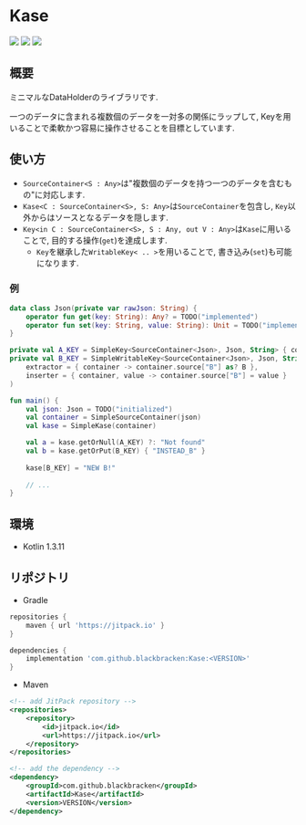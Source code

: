 # Kase
[![](https://img.shields.io/badge/language-Kotlin-orange.svg)](https://kotlinlang.org)
[![](https://api.travis-ci.org/blackbracken/Kase.svg?branch=master)](https://travis-ci.org/blackbracken/Kase)
[![](https://jitpack.io/v/blackbracken/Kase.svg)](https://jitpack.io/#blackbracken/Kase)

## 概要
ミニマルなDataHolderのライブラリです.

一つのデータに含まれる複数個のデータを一対多の関係にラップして, Keyを用いることで柔軟かつ容易に操作させることを目標としています.

## 使い方
* `SourceContainer<S : Any>`は"複数個のデータを持つ一つのデータを含むもの"に対応します.
* `Kase<C : SourceContainer<S>, S: Any>`は`SourceContainer`を包含し, `Key`以外からはソースとなるデータを隠します.
* `Key<in C : SourceContainer<S>, S : Any, out V : Any>`は`Kase`に用いることで, 目的する操作(`get`)を達成します.
  * `Key`を継承した`WritableKey< .. >`を用いることで, 書き込み(`set`)も可能になります.

### 例
```kotlin
data class Json(private var rawJson: String) {
    operator fun get(key: String): Any? = TODO("implemented")
    operator fun set(key: String, value: String): Unit = TODO("implemented")
}

private val A_KEY = SimpleKey<SourceContainer<Json>, Json, String> { container -> container.source["A"] as? A }
private val B_KEY = SimpleWritableKey<SourceContainer<Json>, Json, String>(
    extractor = { container -> container.source["B"] as? B },
    inserter = { container, value -> container.source["B"] = value }
)

fun main() {
    val json: Json = TODO("initialized")
    val container = SimpleSourceContainer(json)
    val kase = SimpleKase(container)

    val a = kase.getOrNull(A_KEY) ?: "Not found"
    val b = kase.getOrPut(B_KEY) { "INSTEAD_B" }
    
    kase[B_KEY] = "NEW B!"
    
    // ...
}
```

## 環境
* Kotlin 1.3.11

## リポジトリ
* Gradle
```groovy
repositories {
    maven { url 'https://jitpack.io' }
}

dependencies {
    implementation 'com.github.blackbracken:Kase:<VERSION>'
}
```

* Maven
```xml
<!-- add JitPack repository -->
<repositories>
    <repository>
        <id>jitpack.io</id>
        <url>https://jitpack.io</url>
    </repository>
</repositories>

<!-- add the dependency -->
<dependency>
    <groupId>com.github.blackbracken</groupId>
    <artifactId>Kase</artifactId>
    <version>VERSION</version>
</dependency>
```